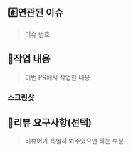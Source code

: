 ## #️⃣연관된 이슈

> 이슈 번호

## 📝작업 내용

> 이번 PR에서 작업한 내용

### 스크린샷

## 💬리뷰 요구사항(선택)

> 리뷰어가 특별히 봐주었으면 하는 부분
